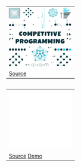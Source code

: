 <span>
  <table align=left>
    <tr>
      <td>
        <img src="_files/competitive-programming.svg" width="170" height="160" alt="Click to see the source">
      </td>
    </tr>
    <tr>
      <td>
	    <a href="https://github.com/esix/competitive-programming">Source</a>
      </td>
    </tr>
  </table>
</span>

<span >
  <table align=left>
    <tr>
      <td>
        <img src="_files/15.svg" width="170" height="160" alt="Click to see the source">
      </td>
    </tr>
    <tr>
      <td>
   	    <a href="https://github.com/esix/esix.github.io/tree/master/source/demo/15">Source</a>
        <a align=right href="https://esix.github.io/demo/15/">Demo</a>
      </td>
    </tr>
  </table>	
</span>
